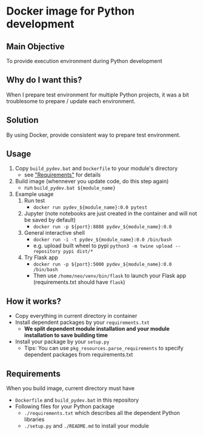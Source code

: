# Docker image for Python development

## Main Objective

To provide execution environment during Python development


## Why do I want this?

When I prepare test environment for multiple Python projects, it was a bit troublesome
to prepare / update each environment.

## Solution

By using Docker, provide consistent way to prepare test environment.

## Usage
1. Copy `build_pydev.bat` and `Dockerfile` to your module's directory
    - see ["Requirements"](#Requirements) for details
2. Build image (whennever you update code, do this step again)
    - run `build_pydev.bat ${module_name}`
3. Example usage 
    1. Run test
        - `docker run pydev_${module_name}:0.0 pytest`
    2. Jupyter (note notebooks are just created in the container and will not be saved by default)
        - `docker run -p ${port}:8888 pydev_${module_name}:0.0`
    3. General interactive shell
        - `docker run -i -t pydev_${module_name}:0.0 /bin/bash`
        - e.g. upload built wheel to pypi `python3 -m twine upload --repository pypi dist/*`
    4. Try Flask app
        - `docker run -p ${port}:5000 pydev_${module_name}:0.0 /bin/bash`
        - Then use `/home/neo/venv/bin/flask` to launch your Flask app (requirements.txt should have `flask`)

## How it works?

- Copy everything in current directory in container
- Install dependent packages by your `requirements.txt`
    - **We split dependent module installation and your module installation to save building time**
- Install your package by your `setup.py`
    - Tips: You can use `pkg_resources.parse_requirements` to specify dependent packages from requirements.txt

## Requirements

When you build image, current directory must have
- `Dockerfile` and `build_pydev.bat` in this repository
- Following files for your Python package
    - `./requirements.txt` which describes all the dependent Python libraries
    - `./setup.py` and `./README.md` to install your module
